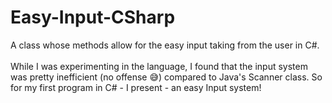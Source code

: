 # Easy-Input-CSharp
A class whose methods allow for the easy input taking from the user in C#.
<br>
<br>
While I was experimenting in the language, I found that the input system was pretty inefficient (no offense 😅) compared to Java's Scanner class. So for my first program in C# - I present - an easy Input system!
